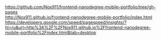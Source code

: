 https://github.com/Nox911/frontend-nanodegree-mobile-portfolio/tree/gh-pages<br/>
http://Nox911.github.io/frontend-nanodegree-mobile-portfolio/index.html<br/>
https://developers.google.com/speed/pagespeed/insights/?hl=ru&url=http%3A%2F%2FNox911.github.io%2Ffrontend-nanodegree-mobile-portfolio%2Findex.html&tab=desktop<br/>

